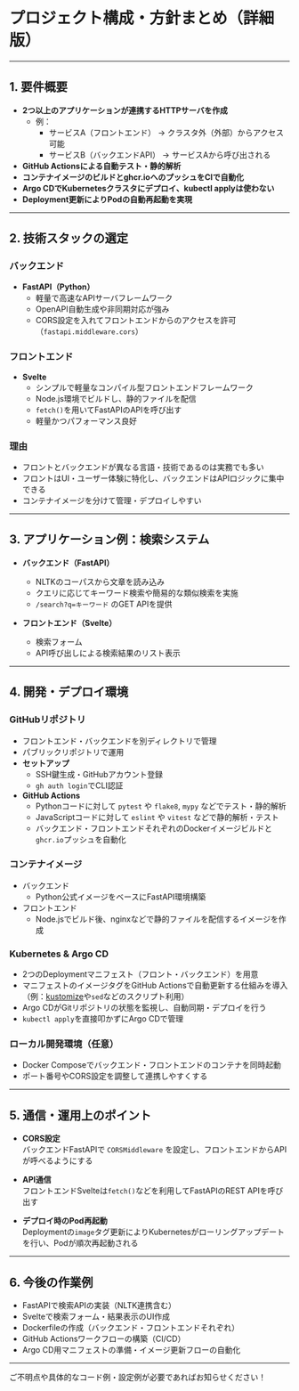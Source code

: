 # プロジェクト構成・方針まとめ（詳細版）

---

## 1. 要件概要

- **2つ以上のアプリケーションが連携するHTTPサーバを作成**
  - 例：  
    - サービスA（フロントエンド） → クラスタ外（外部）からアクセス可能  
    - サービスB（バックエンドAPI） → サービスAから呼び出される
- **GitHub Actionsによる自動テスト・静的解析**
- **コンテナイメージのビルドとghcr.ioへのプッシュをCIで自動化**
- **Argo CDでKubernetesクラスタにデプロイ、kubectl applyは使わない**
- **Deployment更新によりPodの自動再起動を実現**

---

## 2. 技術スタックの選定

### バックエンド

- **FastAPI（Python）**
  - 軽量で高速なAPIサーバフレームワーク
  - OpenAPI自動生成や非同期対応が強み
  - CORS設定を入れてフロントエンドからのアクセスを許可（`fastapi.middleware.cors`）

### フロントエンド

- **Svelte**
  - シンプルで軽量なコンパイル型フロントエンドフレームワーク
  - Node.js環境でビルドし、静的ファイルを配信
  - `fetch()`を用いてFastAPIのAPIを呼び出す
  - 軽量かつパフォーマンス良好

### 理由

- フロントとバックエンドが異なる言語・技術であるのは実務でも多い
- フロントはUI・ユーザー体験に特化し、バックエンドはAPIロジックに集中できる
- コンテナイメージを分けて管理・デプロイしやすい

---

## 3. アプリケーション例：検索システム

- **バックエンド（FastAPI）**
  - NLTKのコーパスから文章を読み込み  
  - クエリに応じてキーワード検索や簡易的な類似検索を実施  
  - `/search?q=キーワード` のGET APIを提供

- **フロントエンド（Svelte）**
  - 検索フォーム  
  - API呼び出しによる検索結果のリスト表示

---

## 4. 開発・デプロイ環境

### GitHubリポジトリ

- フロントエンド・バックエンドを別ディレクトリで管理
- パブリックリポジトリで運用
- **セットアップ**  
  - SSH鍵生成・GitHubアカウント登録  
  - `gh auth login`でCLI認証  
- **GitHub Actions**  
  - Pythonコードに対して `pytest` や `flake8`, `mypy` などでテスト・静的解析  
  - JavaScriptコードに対して `eslint` や `vitest` などで静的解析・テスト  
  - バックエンド・フロントエンドそれぞれのDockerイメージビルドと`ghcr.io`プッシュを自動化

### コンテナイメージ

- バックエンド  
  - Python公式イメージをベースにFastAPI環境構築  
- フロントエンド  
  - Node.jsでビルド後、nginxなどで静的ファイルを配信するイメージを作成

### Kubernetes & Argo CD

- 2つのDeploymentマニフェスト（フロント・バックエンド）を用意
- マニフェストのイメージタグをGitHub Actionsで自動更新する仕組みを導入（例：[kustomize](https://kustomize.io/)や`sed`などのスクリプト利用）
- Argo CDがGitリポジトリの状態を監視し、自動同期・デプロイを行う  
- `kubectl apply`を直接叩かずにArgo CDで管理

### ローカル開発環境（任意）

- Docker Composeでバックエンド・フロントエンドのコンテナを同時起動
- ポート番号やCORS設定を調整して連携しやすくする

---

## 5. 通信・運用上のポイント

- **CORS設定**  
  バックエンドFastAPIで `CORSMiddleware` を設定し、フロントエンドからAPIが呼べるようにする

- **API通信**  
  フロントエンドSvelteは`fetch()`などを利用してFastAPIのREST APIを呼び出す

- **デプロイ時のPod再起動**  
  Deploymentの`image`タグ更新によりKubernetesがローリングアップデートを行い、Podが順次再起動される

---

## 6. 今後の作業例

- FastAPIで検索APIの実装（NLTK連携含む）  
- Svelteで検索フォーム・結果表示のUI作成  
- Dockerfileの作成（バックエンド・フロントエンドそれぞれ）  
- GitHub Actionsワークフローの構築（CI/CD）  
- Argo CD用マニフェストの準備・イメージ更新フローの自動化  

---

ご不明点や具体的なコード例・設定例が必要であればお知らせください！

